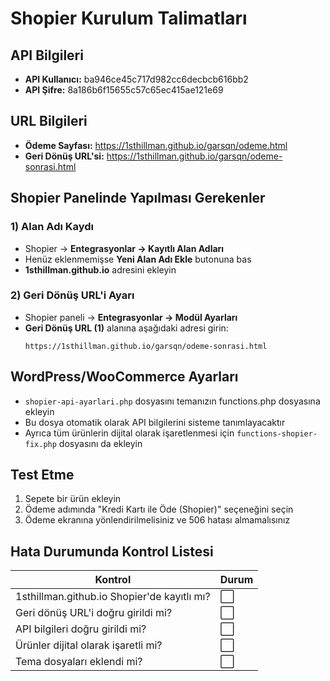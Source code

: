 # Shopier Kurulum Talimatları

## API Bilgileri
- **API Kullanıcı:** ba946ce45c717d982cc6decbcb616bb2
- **API Şifre:** 8a186b6f15655c57c65ec415ae121e69

## URL Bilgileri
- **Ödeme Sayfası:** https://1sthillman.github.io/garsqn/odeme.html
- **Geri Dönüş URL'si:** https://1sthillman.github.io/garsqn/odeme-sonrasi.html

## Shopier Panelinde Yapılması Gerekenler

### 1) Alan Adı Kaydı
- Shopier → **Entegrasyonlar → Kayıtlı Alan Adları**  
- Henüz eklenmemişse **Yeni Alan Adı Ekle** butonuna bas
- **1sthillman.github.io** adresini ekleyin

### 2) Geri Dönüş URL'i Ayarı
- Shopier paneli → **Entegrasyonlar → Modül Ayarları**
- **Geri Dönüş URL (1)** alanına aşağıdaki adresi girin:
  ```
  https://1sthillman.github.io/garsqn/odeme-sonrasi.html
  ```

## WordPress/WooCommerce Ayarları

- `shopier-api-ayarlari.php` dosyasını temanızın functions.php dosyasına ekleyin
- Bu dosya otomatik olarak API bilgilerini sisteme tanımlayacaktır
- Ayrıca tüm ürünlerin dijital olarak işaretlenmesi için `functions-shopier-fix.php` dosyasını da ekleyin

## Test Etme

1. Sepete bir ürün ekleyin
2. Ödeme adımında "Kredi Kartı ile Öde (Shopier)" seçeneğini seçin
3. Ödeme ekranına yönlendirilmelisiniz ve 506 hatası almamalısınız

## Hata Durumunda Kontrol Listesi

| Kontrol | Durum |
|---|---|
| 1sthillman.github.io Shopier'de kayıtlı mı? | ⬜ |
| Geri dönüş URL'i doğru girildi mi? | ⬜ |
| API bilgileri doğru girildi mi? | ⬜ |
| Ürünler dijital olarak işaretli mi? | ⬜ |
| Tema dosyaları eklendi mi? | ⬜ |
